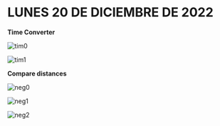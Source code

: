 # LUNES 20 DE DICIEMBRE DE 2022

**Time Converter**



![tim0](https://user-images.githubusercontent.com/78062925/208604608-c892d715-8b65-4c14-a71b-2880a2ae2b96.png)

![tim1](https://user-images.githubusercontent.com/78062925/208604613-cea37c3b-b4d9-4b6a-8432-a667f2cdb085.png)

**Compare distances**

![neg0](https://user-images.githubusercontent.com/78062925/208605732-d4a2d8d5-3567-4099-b547-652300c453e5.png)

![neg1](https://user-images.githubusercontent.com/78062925/208605735-25cdebcc-60ad-4de9-9b6f-8380669fafd1.png)

![neg2](https://user-images.githubusercontent.com/78062925/208605736-04f2d1bd-b42a-41b1-978c-3b1440468e16.png)

